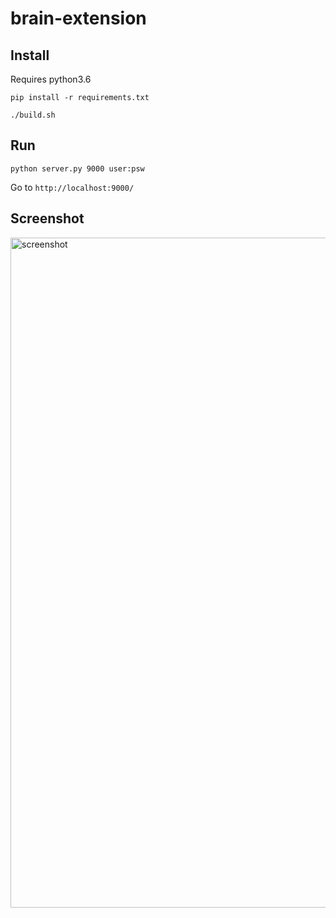 # brain-extension

## Install
Requires python3.6

```shell
pip install -r requirements.txt

./build.sh
```

## Run
```shell
python server.py 9000 user:psw
```

Go to `http://localhost:9000/`

## Screenshot
<img width="1072" alt="screenshot" src="https://user-images.githubusercontent.com/8603380/45600236-39a26100-b9f1-11e8-803c-ea0ae3735894.png">

